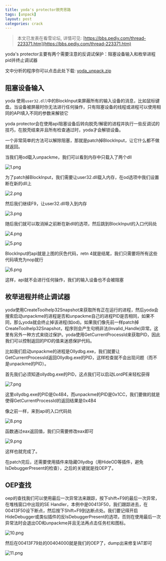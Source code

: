 ```yaml
---
title: yoda's protector脱壳思路
tags: [unpack]
layout: post
categories: crack
---
```


> 本文已发表在看雪论坛, 详情可见: [https://bbs.pediy.com/thread-223371.htm](https://bbs.pediy.com/thread-223371.htm)

yoda's protector主要有两个需要注意的反调试保护：阻塞设备输入和枚举进程pid并终止调试器

文中分析的程序你可以点击此处下载: [yoda_unpack.zip](http://od7mpc53s.bkt.clouddn.com/yoda_unpack.zip)

## 阻塞设备输入

yoda 使用`user32.dll`中的BlockInput来屏蔽所有的输入设备的消息，比如鼠标键盘。当设备被屏蔽时你无法进行任何操作，只有阻塞设备的线程或进程可以使用相同的API填入不同的参数来解锁它

yoda protector会在使用api阻塞设备后转向脱壳/解密的进程并执行一些反调试的技巧，在脱壳结束并且所有检查通过时，yoda才会解锁设备。

一个非常简单的方法可以解除阻塞，那就是patch掉BlockInput，让它什么都不做就返回。

当我们用od载入unpackme，我们可以看到内存中只载入了两个dll

![1.png](https://bbs.pediy.com/upload/attach/201712/722644_49fvu0ztysyfpol.jpg)

为了patch掉BlockInput，我们需要让user32.dll载入内存，在od选项中我们设置断在新的dll上

![2.png](https://bbs.pediy.com/upload/attach/201712/722644_do1yallmldttgfj.jpg)

然后我们继续F9，让user32.dll导入到内存

![3.png](https://bbs.pediy.com/upload/attach/201712/722644_sgaw7xerhm5h9ls.jpg)

随后我们就可以取消掉之前断在新dll的选项，然后跳到BlockInput的入口代码处

![4.png](https://bbs.pediy.com/upload/attach/201712/722644_2uc6govoj4w6et5.jpg)

![5.png](https://bbs.pediy.com/upload/attach/201712/722644_t8tfazaj0srm3p1.jpg)

BlockInput的api就是上图的灰色代码，retn 4就是结尾，我们只需要将所有这些代码填充为nop就行

![6.png](https://bbs.pediy.com/upload/attach/201712/722644_fvx6n0o1m9526hj.jpg)

这样，api就不会进行任何操作，我们的输入设备也不会被阻塞

## 枚举进程并终止调试器

yoda使用CreateToolhelp32Snapshot来获取所有正在运行的进程，然后yoda会搜索启动unpackme的进程是否和unpackme自己的进程PID是否相同，如果不同，那么yoda就会终止掉该进程(如od)。如果我们像先前一样patch掉CreateToolhelp32Snapshot，程序则会产生句柄非法(Invalid_Handle)异常。这里有另外一种方式来绕过保护。yoda使用GetCurrentProcessId来获取PID，因此我们可以控制返回的PID的值来迷惑保护代码。

比如我们启动unpackme的进程是Ollydbg.exe，我们就要让GetCurrentProcessId返回Ollydbg.exe的PID，这样检查就不会出现问题（而不是unpackme的PID）。

首先我们必须知道ollydbg.exe的PID，这点我们可以启动LordPE来轻松获得

![7.png](https://bbs.pediy.com/upload/attach/201712/722644_41esohgprhqad8p.jpg)

这里ollydbg.exe的PID是0x4B4，而unpackme的PID是0x1CC，我们要做的就是使得GetCurrentProcessId的返回结果是0x4B4

像之前一样，来到api的入口代码处

![8.png](https://bbs.pediy.com/upload/attach/201712/722644_ryflqoyrweunnft.jpg)

函数通过eax返回值，我们只需要修改eax即可

![9.png](https://bbs.pediy.com/upload/attach/201712/722644_y2qyqoqyajeca6i.jpg)

这样也就完成了。

在patch完后，还需要使用插件来隐藏Ollydbg（用HideOD等插件，避免IsDebuggerPresent的检查），之后的关键就是找OEP了。

## OEP查找

oep的查找我们可以使用最后一次异常法来跟踪，按下shift+F9的最后一次异常，在堆栈窗口中出现的SE Handler，本例中是00413F50，我们跟踪进去，在00413F50设下断点，然后按下Shift+F9到达断点处。我们要记得开启HideDebugger或类似插件的反IsDebuggerPresent的选项，否则在使用最后一次异常法时会退出OD和unpackme并且无法再点击任务栏和图标。

![10.png](https://bbs.pediy.com/upload/attach/201712/722644_57pyeg79zpd92q9.jpg)

然后在00413F79处的00404000就是我们的OEP了，dump出来修复IAT即可

![11.png](https://bbs.pediy.com/upload/attach/201712/722644_zyljdhg2gk9cypc.jpg)